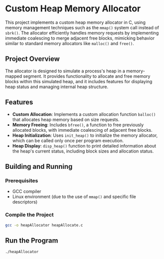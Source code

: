 # Custom Heap Memory Allocator

This project implements a custom heap memory allocator in C, using memory management techniques such as the `mmap()` system call instead of `sbrk()`. The allocator efficiently handles memory requests by implementing immediate coalescing to merge adjacent free blocks, mimicking behavior similar to standard memory allocators like `malloc()` and `free()`.

## Project Overview

The allocator is designed to simulate a process's heap in a memory-mapped segment. It provides functionality to allocate and free memory blocks within this simulated heap, and it includes features for displaying heap status and managing internal heap structure.

## Features

- **Custom Allocation**: Implements a custom allocation function `balloc()` that allocates heap memory based on size requests.
- **Memory Freeing**: Includes `bfree()`, a function to free previously allocated blocks, with immediate coalescing of adjacent free blocks.
- **Heap Initialization**: Uses `init_heap()` to initialize the memory allocator, which can be called only once per program execution.
- **Heap Display**: `disp_heap()` function to print detailed information about the heap's current status, including block sizes and allocation status.

## Building and Running

### Prerequisites

- GCC compiler
- Linux environment (due to the use of `mmap()` and specific file descriptors)

### Compile the Project

 ```bash
 gcc -o heapAllocator heapAllocate.c
 ```

## Run the Program
 ```bash
 ./heapAllocator
 ```


